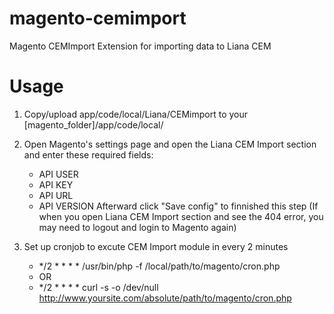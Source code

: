 magento-cemimport
=================

Magento CEMImport Extension for importing data to Liana CEM


Usage
=====

1. Copy/upload app/code/local/Liana/CEMimport to your [magento_folder]/app/code/local/

2. Open Magento's settings page and open the Liana CEM Import section and enter these required fields:
	- API USER
	- API KEY
	- API URL
	- API VERSION
Afterward click "Save config" to finnished this step
(If when you open Liana CEM Import section and see the 404 error, you may need to logout and login to Magento again)

3. Set up cronjob to excute CEM Import module in every 2 minutes
	- */2 * * * * /usr/bin/php -f /local/path/to/magento/cron.php
	- OR
	- */2 * * * * curl -s -o /dev/null http://www.yoursite.com/absolute/path/to/magento/cron.php